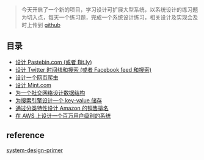 

> 今天开启了一个新的项目，学习设计可扩展大型系统，以系统设计的练习题为切入点，每天一个练习题，完成一个系统设计练习，相关设计及实现会及时上传到 [github](https://github.com/chengcx1019/system-design) 



## 目录

- [设计 Pastebin.com (或者 Bit.ly)]() 
- [设计 Twitter 时间线和搜索 (或者 Facebook feed 和搜索)]() 
- [设计一个网页爬虫]() 
- [设计 Mint.com ]() 
- [为一个社交网络设计数据结构]() 
- [为搜索引擎设计一个 key-value 储存 ]() 
- [通过分类特性设计 Amazon 的销售排名]() 
- [在 AWS 上设计一个百万用户级别的系统]() 



## reference

[system-design-primer](https://github.com/donnemartin/system-design-primer)